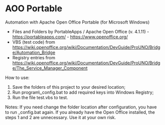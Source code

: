 # AOO Portable
Automation with Apache Open Office Portable (for Microsoft Windows) 
- Files and Folders by PortableApps / Apache Open Office (v. 4.1.11) - https://portableapps.com/ - https://www.openoffice.org/
- VBS (test code) from https://wiki.openoffice.org/wiki/Documentation/DevGuide/ProUNO/Bridge/Automation_Bridge
- Registry entries from https://wiki.openoffice.org/wiki/Documentation/DevGuide/ProUNO/Bridge/The_Service_Manager_Component

How to use:
1. Save the folders of this project to your desired location;
2. Run program\\_config.bat to add required keys into Windows Registry;
3. Run the file test.vbs to test.

Notes: 
If you need change the folder location after configuration, you have to run \_config.bat again.
If you already have the Open Office installed, the steps 1 and 2 are unnecessary. 
Use it at your own risk.
